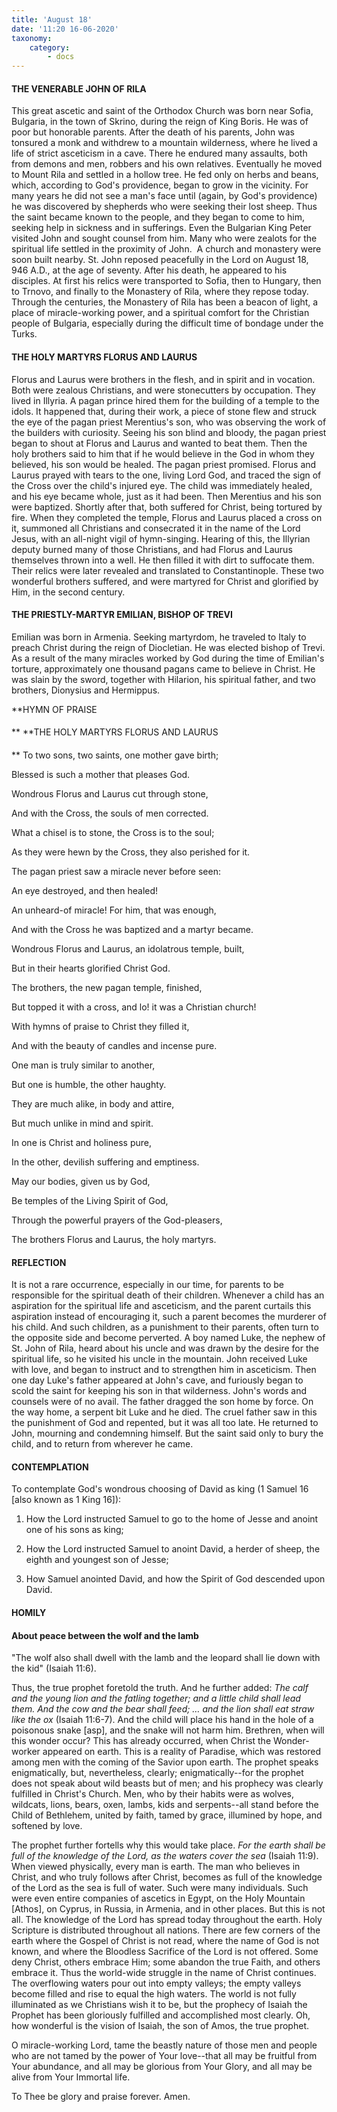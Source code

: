 ```yaml
---
title: 'August 18'
date: '11:20 16-06-2020'
taxonomy:
    category:
        - docs
---
```


#### THE VENERABLE JOHN OF RILA

This great ascetic and saint of the Orthodox Church was born near Sofia, Bulgaria, in the town of Skrino, during the reign of King Boris. He was of poor but honorable parents. After the death of his parents, John was tonsured a monk and withdrew to a mountain wilderness, where he lived a life of strict asceticism in a cave. There he endured many assaults, both from demons and men, robbers and his own relatives. Eventually he moved to Mount Rila and settled in a hollow tree. He fed only on herbs and beans, which, according to God's providence, began to grow in the vicinity. For many years he did not see a man's face until (again, by God's providence) he was discovered by shepherds who were seeking their lost sheep. Thus the saint became known to the people, and they began to come to him, seeking help in sickness and in sufferings. Even the Bulgarian King Peter visited John and sought counsel from him. Many who were zealots for the spiritual life settled in the proximity of John.  A church and monastery were soon built nearby. St. John reposed peacefully in the Lord on August 18, 946 A.D., at the age of seventy. After his death, he appeared to his disciples. At first his relics were transported to Sofia, then to Hungary, then to Trnovo, and finally to the Monastery of Rila, where they repose today. Through the centuries, the Monastery of Rila has been a beacon of light, a place of miracle-working power, and a spiritual comfort for the Christian people of Bulgaria, especially during the difficult time of bondage under the Turks.

#### THE HOLY MARTYRS FLORUS AND LAURUS

Florus and Laurus were brothers in the flesh, and in spirit and in vocation. Both were zealous Christians, and were stonecutters by occupation. They lived in Illyria. A pagan prince hired them for the building of a temple to the idols. It happened that, during their work, a piece of stone flew and struck the eye of the pagan priest Merentius's son, who was observing the work of the builders with curiosity. Seeing his son blind and bloody, the pagan priest began to shout at Florus and Laurus and wanted to beat them. Then the holy brothers said to him that if he would believe in the God in whom they believed, his son would be healed. The pagan priest promised. Florus and Laurus prayed with tears to the one, living Lord God, and traced the sign of the Cross over the child's injured eye. The child was immediately healed, and his eye became whole, just as it had been. Then Merentius and his son were baptized. Shortly after that, both suffered for Christ, being tortured by fire. When they completed the temple, Florus and Laurus placed a cross on it, summoned all Christians and consecrated it in the name of the Lord Jesus, with an all-night vigil of hymn-singing. Hearing of this, the Illyrian deputy burned many of those Christians, and had Florus and Laurus themselves thrown into a well. He then filled it with dirt to suffocate them. Their relics were later revealed and translated to Constantinople. These two wonderful brothers suffered, and were martyred for Christ and glorified by Him, in the second century.

#### THE PRIESTLY-MARTYR EMILIAN, BISHOP OF TREVI

Emilian was born in Armenia. Seeking martyrdom, he traveled to Italy to preach Christ during the reign of Diocletian. He was elected bishop of Trevi. As a result of the many miracles worked by God during the time of Emilian's torture, approximately one thousand pagans came to believe in Christ. He was slain by the sword, together with Hilarion, his spiritual father, and two brothers, Dionysius and Hermippus.


**HYMN OF PRAISE
####  
**
**THE HOLY MARTYRS FLORUS AND LAURUS
####  
**
To two sons, two saints, one mother gave birth;
 

Blessed is such a mother that pleases God.
 

Wondrous Florus and Laurus cut through stone,
 

And with the Cross, the souls of men corrected.
 

What a chisel is to stone, the Cross is to the soul;
 

As they were hewn by the Cross, they also perished for it.


The pagan priest saw a miracle never before seen:
 

An eye destroyed, and then healed!
 

An unheard-of miracle! For him, that was enough,
 

And with the Cross he was baptized and a martyr became.
 

Wondrous Florus and Laurus, an idolatrous temple, built,
 

But in their hearts glorified Christ God.
 

The brothers, the new pagan temple, finished,
 

But topped it with a cross, and lo! it was a Christian church!
 

With hymns of praise to Christ they filled it,
 

And with the beauty of candles and incense pure.
 

One man is truly similar to another,
 

But one is humble, the other haughty.
 

They are much alike, in body and attire,
 

But much unlike in mind and spirit.
 

In one is Christ and holiness pure,
 

In the other, devilish suffering and emptiness.
 

May our bodies, given us by God,
 

Be temples of the Living Spirit of God,
 

Through the powerful prayers of the God-pleasers,
 

The brothers Florus and Laurus, the holy martyrs.
 

#### REFLECTION

It is not a rare occurrence, especially in our time, for parents to be responsible for the spiritual death of their children. Whenever a child has an aspiration for the spiritual life and asceticism, and the parent curtails this aspiration instead of encouraging it, such a parent becomes the murderer of his child. And such children, as a punishment to their parents, often turn to the opposite side and become perverted. A boy named Luke, the nephew of St. John of Rila, heard about his uncle and was drawn by the desire for the spiritual life, so he visited his uncle in the mountain. John received Luke with love, and began to instruct and to strengthen him in asceticism. Then one day Luke's father appeared at John's cave, and furiously began to scold the saint for keeping his son in that wilderness. John's words and counsels were of no avail. The father dragged the son home by force. On the way home, a serpent bit Luke and he died. The cruel father saw in this the punishment of God and repented, but it was all too late. He returned to John, mourning and condemning himself. But the saint said only to bury the child, and to return from wherever he came.


#### CONTEMPLATION


To contemplate God's wondrous choosing of David as king (1 Samuel 16 [also known as 1 King 16]):

1.  How the Lord instructed Samuel to go to the home of Jesse and anoint one of his sons as king;

1.  How the Lord instructed Samuel to anoint David, a herder of sheep, the eighth and youngest son of Jesse;

1.  How Samuel anointed David, and how the Spirit of God descended upon David.


#### HOMILY


#### About peace between the wolf and the lamb

"The wolf also shall dwell with the lamb and the leopard shall lie down with the kid" (Isaiah 11:6).

Thus, the true prophet foretold the truth. And he further added: *The calf and the young lion and the fatling together; and a little child shall lead them. And the cow and the bear shall feed; … and the lion shall eat straw like the ox* (Isaiah 11:6-7). And the child will place his hand in the hole of a poisonous snake [asp], and the snake will not harm him. Brethren, when will this wonder occur? This has already occurred, when Christ the Wonder-worker appeared on earth. This is a reality of Paradise, which was restored among men with the coming of the Savior upon earth. The prophet speaks enigmatically, but, nevertheless, clearly; enigmatically--for the prophet does not speak about wild beasts but of men; and his prophecy was clearly fulfilled in Christ's Church. Men, who by their habits were as wolves, wildcats, lions, bears, oxen, lambs, kids and serpents--all stand before the Child of Bethlehem, united by faith, tamed by grace, illumined by hope, and softened by love.

The prophet further fortells why this would take place. *For the earth shall be full of the knowledge of the Lord, as the waters cover the sea* (Isaiah 11:9). When viewed physically, every man is earth. The man who believes in Christ, and who truly follows after Christ, becomes as full of the knowledge of the Lord as the sea is full of water. Such were many individuals. Such were even entire companies of ascetics in Egypt, on the Holy Mountain [Athos], on Cyprus, in Russia, in Armenia, and in other places. But this is not all. The knowledge of the Lord has spread today throughout the earth. Holy Scripture is distributed throughout all nations. There are few corners of the earth where the Gospel of Christ is not read, where the name of God is not known, and where the Bloodless Sacrifice of the Lord is not offered. Some deny Christ, others embrace Him; some abandon the true Faith, and others embrace it. Thus the world-wide struggle in the name of Christ continues. The overflowing waters pour out into empty valleys; the empty valleys become filled and rise to equal the high waters. The world is not fully illuminated as we Christians wish it to be, but the prophecy of Isaiah the Prophet has been gloriously fulfilled and accomplished most clearly. Oh, how wonderful is the vision of Isaiah, the son of Amos, the true prophet. 

O miracle-working Lord, tame the beastly nature of those men and people who are not tamed by the power of Your love--that all may be fruitful from Your abundance, and all may be glorious from Your Glory, and all may be alive from Your Immortal life.

To Thee be glory and praise forever. Amen.
